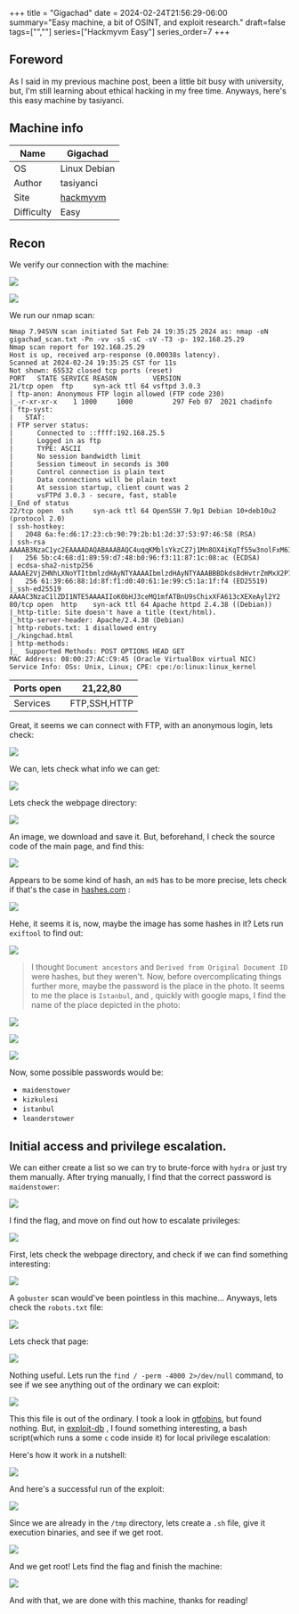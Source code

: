 +++
title = "Gigachad"
date = 2024-02-24T21:56:29-06:00
summary="Easy machine, a bit of OSINT, and exploit research."
draft=false
tags=["",""]
series=["Hackmyvm Easy"]
series_order=7
+++
## Foreword
As I said in my previous machine post, been a little bit busy with university, but, I'm still learning about ethical hacking in my free time. Anyways, here's this easy machine by tasiyanci.


## Machine info
| Name       | Gigachad                                                         |
| ---------- | ---------------------------------------------------------------- |
| OS         | Linux Debian                                                     |
| Author     | tasiyanci                                                        |
| Site       | [hackmyvm](https://hackmyvm.eu/machines/machine.php?vm=Gigachad) |
| Difficulty | Easy                                                             |

## Recon

We verify our connection with the machine:


![](imagenes/Pasted%20image%2020240224193655.png)

![](imagenes/Pasted%20image%2020240224193743.png)

We run our nmap scan:

```shell-session
Nmap 7.94SVN scan initiated Sat Feb 24 19:35:25 2024 as: nmap -oN gigachad_scan.txt -Pn -vv -sS -sC -sV -T3 -p- 192.168.25.29
Nmap scan report for 192.168.25.29
Host is up, received arp-response (0.00038s latency).
Scanned at 2024-02-24 19:35:25 CST for 11s
Not shown: 65532 closed tcp ports (reset)
PORT   STATE SERVICE REASON         VERSION
21/tcp open  ftp     syn-ack ttl 64 vsftpd 3.0.3
| ftp-anon: Anonymous FTP login allowed (FTP code 230)
|_-r-xr-xr-x    1 1000     1000          297 Feb 07  2021 chadinfo
| ftp-syst: 
|   STAT: 
| FTP server status:
|      Connected to ::ffff:192.168.25.5
|      Logged in as ftp
|      TYPE: ASCII
|      No session bandwidth limit
|      Session timeout in seconds is 300
|      Control connection is plain text
|      Data connections will be plain text
|      At session startup, client count was 2
|      vsFTPd 3.0.3 - secure, fast, stable
|_End of status
22/tcp open  ssh     syn-ack ttl 64 OpenSSH 7.9p1 Debian 10+deb10u2 (protocol 2.0)
| ssh-hostkey: 
|   2048 6a:fe:d6:17:23:cb:90:79:2b:b1:2d:37:53:97:46:58 (RSA)
| ssh-rsa AAAAB3NzaC1yc2EAAAADAQABAAABAQC4uqqKMblsYkzCZ7j1Mn8OX4iKqTf55w3nolFxM6IDIrQ7SV4JthEGqnYsiWFGY0OpwHLJ80/pnc/Ehlnub7RCGyL5gxGkGhZPKYag6RDv0cJNgIHf5oTkJOaFhRhZPDXztGlfafcVVw0Agxg3xweEVfU0GP24cb7jXq8Obu0j4bNsx7L0xbDCB1zxYwiqBRbkvRWpiQXNns/4HKlFzO19D8bCY/GXeX4IekE98kZgcG20x/zoBjMPXWXHUcYKoIVXQCDmBGAnlIdaC7IBJMNc1YbXVv7vhMRtaf/ffTtNDX0sYydBbqbubdZJsjWL0oHHK3Uwf+HlEhkO1jBZw3Aj
|   256 5b:c4:68:d1:89:59:d7:48:b0:96:f3:11:87:1c:08:ac (ECDSA)
| ecdsa-sha2-nistp256 AAAAE2VjZHNhLXNoYTItbmlzdHAyNTYAAAAIbmlzdHAyNTYAAABBBDkds8dHvtrZmMxX2P71ej+q+QDe/MG8OGk7uYjWBT5K/TZR/QUkD9FboGbq1+SpCox5qqIVo8UQ+xvcEDDVKaU=
|   256 61:39:66:88:1d:8f:f1:d0:40:61:1e:99:c5:1a:1f:f4 (ED25519)
|_ssh-ed25519 AAAAC3NzaC1lZDI1NTE5AAAAIIoK0bHJ3ceMQ1mfATBnU9sChixXFA613cXEXeAyl2Y2
80/tcp open  http    syn-ack ttl 64 Apache httpd 2.4.38 ((Debian))
|_http-title: Site doesn't have a title (text/html).
|_http-server-header: Apache/2.4.38 (Debian)
| http-robots.txt: 1 disallowed entry 
|_/kingchad.html
| http-methods: 
|_  Supported Methods: POST OPTIONS HEAD GET
MAC Address: 08:00:27:AC:C9:45 (Oracle VirtualBox virtual NIC)
Service Info: OSs: Unix, Linux; CPE: cpe:/o:linux:linux_kernel

```

| Ports open | 21,22,80     |
| ---------- | ------------ |
| Services   | FTP,SSH,HTTP |
Great, it seems we can connect with FTP, with an anonymous login, lets check:

![](imagenes/Pasted%20image%2020240224194509.png)

We can, lets check what info we can get:

![](imagenes/Pasted%20image%2020240224194634.png)

Lets check the webpage directory:

![](imagenes/Pasted%20image%2020240224194704.png)

An image, we download and save it. But, beforehand, I check the source code of the main page, and find this:

![](imagenes/Pasted%20image%2020240224194752.png)

Appears to be some kind of hash, an `md5` has to be more precise, lets check if that's the case in [hashes.com](https://hashes.com) :

![](imagenes/Pasted%20image%2020240224194856.png)

Hehe, it seems it is, now, maybe the image has some hashes in it? Lets run `exiftool` to find out:

![](imagenes/Pasted%20image%2020240224200120.png)

>I thought `Document ancestors` and `Derived from Original Document ID` were hashes, but they weren't. Now, before overcomplicating things further more, maybe the password is the place in the photo. It seems to me the place is `Istanbul`, and , quickly with google maps, I find the name of the place depicted in the photo:

![](imagenes/Pasted%20image%2020240224201240.png)

![](imagenes/Pasted%20image%2020240224201504.png)

![](imagenes/Pasted%20image%2020240224201649.png)

Now, some possible passwords would be:
- `maidenstower`
- `kizkulesi`
- `istanbul`
- `leanderstower`

## Initial access and privilege escalation.
We can either create a list so we can try to brute-force with `hydra` or just try them manually. After trying manually, I find that the correct password is `maidenstower`:

![](imagenes/Pasted%20image%2020240224202200.png)

I find the flag, and move on find out how to escalate privileges:

![](imagenes/Pasted%20image%2020240224202236.png)

First, lets check the webpage directory, and check if we can find something interesting:

![](imagenes/Pasted%20image%2020240224203540.png)

A `gobuster` scan would've been pointless in this machine... Anyways, lets check the `robots.txt` file:

![](imagenes/Pasted%20image%2020240224203655.png)

Lets check that page:

![](imagenes/Pasted%20image%2020240224203728.png)

Nothing useful. Lets run the `find / -perm -4000 2>/dev/null` command, to see if we see anything out of the ordinary we can exploit:

![](imagenes/Pasted%20image%2020240224212720.png)

This this file is out of the ordinary. I took a look in [gtfobins](https://gtfobins.github.io), but found nothing. But, in [exploit-db](https://www.exploit-db.com/exploits/47172) , I found something interesting, a bash script(which runs a some `c` code inside it) for local privilege escalation:

Here's how it work in a nutshell:

![](imagenes/Pasted%20image%2020240224213022.png)

And here's a successful run of the exploit:

![](imagenes/Pasted%20image%2020240224213109.png)

Since we are already in the `/tmp` directory, lets create a `.sh` file, give it execution binaries, and see if we get root.

![](imagenes/Pasted%20image%2020240224214939.png)

And we get root! Lets find the flag and finish the machine:

![](imagenes/Pasted%20image%2020240224215524.png)

And with that, we are done with this machine, thanks for reading!

